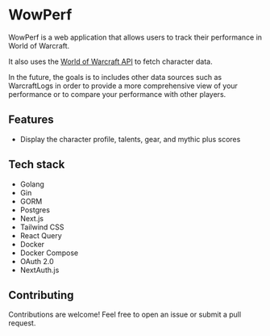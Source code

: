 # WowPerf

WowPerf is a web application that allows users to track their performance in World of Warcraft.

It also uses the [World of Warcraft API](https://worldofwarcraft.blizzard.com/en-gb/) to fetch character data.

In the future, the goals is to includes other data sources such as WarcraftLogs in order to provide a more comprehensive view of your performance or to compare your performance with other players.

## Features

- Display the character profile, talents, gear, and mythic plus scores

## Tech stack

- Golang
- Gin
- GORM
- Postgres
- Next.js
- Tailwind CSS
- React Query
- Docker
- Docker Compose
- OAuth 2.0
- NextAuth.js

## Contributing

Contributions are welcome! Feel free to open an issue or submit a pull request.
